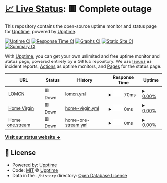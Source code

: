# [📈 Live Status](https://demo.upptime.js.org): <!--live status--> **🟥 Complete outage**

This repository contains the open-source uptime monitor and status page for [Upptime](https://upptime.js.org), powered by [Upptime](https://github.com/upptime/upptime).

[![Uptime CI](https://github.com/upptime/upptime/workflows/Uptime%20CI/badge.svg)](https://github.com/upptime/upptime/actions?query=workflow%3A%22Uptime+CI%22)
[![Response Time CI](https://github.com/upptime/upptime/workflows/Response%20Time%20CI/badge.svg)](https://github.com/upptime/upptime/actions?query=workflow%3A%22Response+Time+CI%22)
[![Graphs CI](https://github.com/upptime/upptime/workflows/Graphs%20CI/badge.svg)](https://github.com/upptime/upptime/actions?query=workflow%3A%22Graphs+CI%22)
[![Static Site CI](https://github.com/upptime/upptime/workflows/Static%20Site%20CI/badge.svg)](https://github.com/upptime/upptime/actions?query=workflow%3A%22Static+Site+CI%22)
[![Summary CI](https://github.com/upptime/upptime/workflows/Summary%20CI/badge.svg)](https://github.com/upptime/upptime/actions?query=workflow%3A%22Summary+CI%22)

With [Upptime](https://upptime.js.org), you can get your own unlimited and free uptime monitor and status page, powered entirely by a GitHub repository. We use [Issues](https://github.com/upptime/upptime/issues) as incident reports, [Actions](https://github.com/upptime/upptime/actions) as uptime monitors, and [Pages](https://demo.upptime.js.org) for the status page.

<!--start: status pages-->
<!-- This summary is generated by Upptime (https://github.com/upptime/upptime) -->
<!-- Do not edit this manually, your changes will be overwritten -->
<!-- prettier-ignore -->
| URL | Status | History | Response Time | Uptime |
| --- | ------ | ------- | ------------- | ------ |
| <img alt="" src="https://icons.duckduckgo.com/ip3/www.lomcn.net.ico" height="13"> [LOMCN](https://www.lomcn.net) | 🟥 Down | [lomcn.yml](https://github.com/Smir/uptime/commits/HEAD/history/lomcn.yml) | <details><summary><img alt="Response time graph" src="./graphs/lomcn/response-time-week.png" height="20"> 70ms</summary><br><a href="https://upptime.github.io/upptime/history/lomcn"><img alt="Response time 83" src="https://img.shields.io/endpoint?url=https%3A%2F%2Fraw.githubusercontent.com%2FSmir%2Fuptime%2FHEAD%2Fapi%2Flomcn%2Fresponse-time.json"></a><br><a href="https://upptime.github.io/upptime/history/lomcn"><img alt="24-hour response time 48" src="https://img.shields.io/endpoint?url=https%3A%2F%2Fraw.githubusercontent.com%2FSmir%2Fuptime%2FHEAD%2Fapi%2Flomcn%2Fresponse-time-day.json"></a><br><a href="https://upptime.github.io/upptime/history/lomcn"><img alt="7-day response time 70" src="https://img.shields.io/endpoint?url=https%3A%2F%2Fraw.githubusercontent.com%2FSmir%2Fuptime%2FHEAD%2Fapi%2Flomcn%2Fresponse-time-week.json"></a><br><a href="https://upptime.github.io/upptime/history/lomcn"><img alt="30-day response time 75" src="https://img.shields.io/endpoint?url=https%3A%2F%2Fraw.githubusercontent.com%2FSmir%2Fuptime%2FHEAD%2Fapi%2Flomcn%2Fresponse-time-month.json"></a><br><a href="https://upptime.github.io/upptime/history/lomcn"><img alt="1-year response time 83" src="https://img.shields.io/endpoint?url=https%3A%2F%2Fraw.githubusercontent.com%2FSmir%2Fuptime%2FHEAD%2Fapi%2Flomcn%2Fresponse-time-year.json"></a></details> | <details><summary><a href="https://upptime.github.io/upptime/history/lomcn">0.00%</a></summary><a href="https://upptime.github.io/upptime/history/lomcn"><img alt="All-time uptime 0.00%" src="https://img.shields.io/endpoint?url=https%3A%2F%2Fraw.githubusercontent.com%2FSmir%2Fuptime%2FHEAD%2Fapi%2Flomcn%2Fuptime.json"></a><br><a href="https://upptime.github.io/upptime/history/lomcn"><img alt="24-hour uptime 0.00%" src="https://img.shields.io/endpoint?url=https%3A%2F%2Fraw.githubusercontent.com%2FSmir%2Fuptime%2FHEAD%2Fapi%2Flomcn%2Fuptime-day.json"></a><br><a href="https://upptime.github.io/upptime/history/lomcn"><img alt="7-day uptime 0.00%" src="https://img.shields.io/endpoint?url=https%3A%2F%2Fraw.githubusercontent.com%2FSmir%2Fuptime%2FHEAD%2Fapi%2Flomcn%2Fuptime-week.json"></a><br><a href="https://upptime.github.io/upptime/history/lomcn"><img alt="30-day uptime 0.00%" src="https://img.shields.io/endpoint?url=https%3A%2F%2Fraw.githubusercontent.com%2FSmir%2Fuptime%2FHEAD%2Fapi%2Flomcn%2Fuptime-month.json"></a><br><a href="https://upptime.github.io/upptime/history/lomcn"><img alt="1-year uptime 0.00%" src="https://img.shields.io/endpoint?url=https%3A%2F%2Fraw.githubusercontent.com%2FSmir%2Fuptime%2FHEAD%2Fapi%2Flomcn%2Fuptime-year.json"></a></details>
| <img alt="" src="https://icons.duckduckgo.com/ip3/null.ico" height="13"> [Home Virgin](86.2.17.233) | 🟥 Down | [home-virgin.yml](https://github.com/Smir/uptime/commits/HEAD/history/home-virgin.yml) | <details><summary><img alt="Response time graph" src="./graphs/home-virgin/response-time-week.png" height="20"> 0ms</summary><br><a href="https://upptime.github.io/upptime/history/home-virgin"><img alt="Response time 0" src="https://img.shields.io/endpoint?url=https%3A%2F%2Fraw.githubusercontent.com%2FSmir%2Fuptime%2FHEAD%2Fapi%2Fhome-virgin%2Fresponse-time.json"></a><br><a href="https://upptime.github.io/upptime/history/home-virgin"><img alt="24-hour response time 0" src="https://img.shields.io/endpoint?url=https%3A%2F%2Fraw.githubusercontent.com%2FSmir%2Fuptime%2FHEAD%2Fapi%2Fhome-virgin%2Fresponse-time-day.json"></a><br><a href="https://upptime.github.io/upptime/history/home-virgin"><img alt="7-day response time 0" src="https://img.shields.io/endpoint?url=https%3A%2F%2Fraw.githubusercontent.com%2FSmir%2Fuptime%2FHEAD%2Fapi%2Fhome-virgin%2Fresponse-time-week.json"></a><br><a href="https://upptime.github.io/upptime/history/home-virgin"><img alt="30-day response time 0" src="https://img.shields.io/endpoint?url=https%3A%2F%2Fraw.githubusercontent.com%2FSmir%2Fuptime%2FHEAD%2Fapi%2Fhome-virgin%2Fresponse-time-month.json"></a><br><a href="https://upptime.github.io/upptime/history/home-virgin"><img alt="1-year response time 0" src="https://img.shields.io/endpoint?url=https%3A%2F%2Fraw.githubusercontent.com%2FSmir%2Fuptime%2FHEAD%2Fapi%2Fhome-virgin%2Fresponse-time-year.json"></a></details> | <details><summary><a href="https://upptime.github.io/upptime/history/home-virgin">0.00%</a></summary><a href="https://upptime.github.io/upptime/history/home-virgin"><img alt="All-time uptime 0.00%" src="https://img.shields.io/endpoint?url=https%3A%2F%2Fraw.githubusercontent.com%2FSmir%2Fuptime%2FHEAD%2Fapi%2Fhome-virgin%2Fuptime.json"></a><br><a href="https://upptime.github.io/upptime/history/home-virgin"><img alt="24-hour uptime 0.00%" src="https://img.shields.io/endpoint?url=https%3A%2F%2Fraw.githubusercontent.com%2FSmir%2Fuptime%2FHEAD%2Fapi%2Fhome-virgin%2Fuptime-day.json"></a><br><a href="https://upptime.github.io/upptime/history/home-virgin"><img alt="7-day uptime 0.00%" src="https://img.shields.io/endpoint?url=https%3A%2F%2Fraw.githubusercontent.com%2FSmir%2Fuptime%2FHEAD%2Fapi%2Fhome-virgin%2Fuptime-week.json"></a><br><a href="https://upptime.github.io/upptime/history/home-virgin"><img alt="30-day uptime 0.00%" src="https://img.shields.io/endpoint?url=https%3A%2F%2Fraw.githubusercontent.com%2FSmir%2Fuptime%2FHEAD%2Fapi%2Fhome-virgin%2Fuptime-month.json"></a><br><a href="https://upptime.github.io/upptime/history/home-virgin"><img alt="1-year uptime 0.00%" src="https://img.shields.io/endpoint?url=https%3A%2F%2Fraw.githubusercontent.com%2FSmir%2Fuptime%2FHEAD%2Fapi%2Fhome-virgin%2Fuptime-year.json"></a></details>
| <img alt="" src="https://icons.duckduckgo.com/ip3/null.ico" height="13"> [Home one.stream](87.74.111.249) | 🟥 Down | [home-one-stream.yml](https://github.com/Smir/uptime/commits/HEAD/history/home-one-stream.yml) | <details><summary><img alt="Response time graph" src="./graphs/home-one-stream/response-time-week.png" height="20"> 0ms</summary><br><a href="https://upptime.github.io/upptime/history/home-one-stream"><img alt="Response time 236" src="https://img.shields.io/endpoint?url=https%3A%2F%2Fraw.githubusercontent.com%2FSmir%2Fuptime%2FHEAD%2Fapi%2Fhome-one-stream%2Fresponse-time.json"></a><br><a href="https://upptime.github.io/upptime/history/home-one-stream"><img alt="24-hour response time 0" src="https://img.shields.io/endpoint?url=https%3A%2F%2Fraw.githubusercontent.com%2FSmir%2Fuptime%2FHEAD%2Fapi%2Fhome-one-stream%2Fresponse-time-day.json"></a><br><a href="https://upptime.github.io/upptime/history/home-one-stream"><img alt="7-day response time 0" src="https://img.shields.io/endpoint?url=https%3A%2F%2Fraw.githubusercontent.com%2FSmir%2Fuptime%2FHEAD%2Fapi%2Fhome-one-stream%2Fresponse-time-week.json"></a><br><a href="https://upptime.github.io/upptime/history/home-one-stream"><img alt="30-day response time 0" src="https://img.shields.io/endpoint?url=https%3A%2F%2Fraw.githubusercontent.com%2FSmir%2Fuptime%2FHEAD%2Fapi%2Fhome-one-stream%2Fresponse-time-month.json"></a><br><a href="https://upptime.github.io/upptime/history/home-one-stream"><img alt="1-year response time 236" src="https://img.shields.io/endpoint?url=https%3A%2F%2Fraw.githubusercontent.com%2FSmir%2Fuptime%2FHEAD%2Fapi%2Fhome-one-stream%2Fresponse-time-year.json"></a></details> | <details><summary><a href="https://upptime.github.io/upptime/history/home-one-stream">0.00%</a></summary><a href="https://upptime.github.io/upptime/history/home-one-stream"><img alt="All-time uptime 25.88%" src="https://img.shields.io/endpoint?url=https%3A%2F%2Fraw.githubusercontent.com%2FSmir%2Fuptime%2FHEAD%2Fapi%2Fhome-one-stream%2Fuptime.json"></a><br><a href="https://upptime.github.io/upptime/history/home-one-stream"><img alt="24-hour uptime 0.00%" src="https://img.shields.io/endpoint?url=https%3A%2F%2Fraw.githubusercontent.com%2FSmir%2Fuptime%2FHEAD%2Fapi%2Fhome-one-stream%2Fuptime-day.json"></a><br><a href="https://upptime.github.io/upptime/history/home-one-stream"><img alt="7-day uptime 0.00%" src="https://img.shields.io/endpoint?url=https%3A%2F%2Fraw.githubusercontent.com%2FSmir%2Fuptime%2FHEAD%2Fapi%2Fhome-one-stream%2Fuptime-week.json"></a><br><a href="https://upptime.github.io/upptime/history/home-one-stream"><img alt="30-day uptime 0.00%" src="https://img.shields.io/endpoint?url=https%3A%2F%2Fraw.githubusercontent.com%2FSmir%2Fuptime%2FHEAD%2Fapi%2Fhome-one-stream%2Fuptime-month.json"></a><br><a href="https://upptime.github.io/upptime/history/home-one-stream"><img alt="1-year uptime 25.88%" src="https://img.shields.io/endpoint?url=https%3A%2F%2Fraw.githubusercontent.com%2FSmir%2Fuptime%2FHEAD%2Fapi%2Fhome-one-stream%2Fuptime-year.json"></a></details>

<!--end: status pages-->

[**Visit our status website →**](https://demo.upptime.js.org)

## 📄 License

- Powered by: [Upptime](https://github.com/upptime/upptime)
- Code: [MIT](./LICENSE) © [Upptime](https://upptime.js.org)
- Data in the `./history` directory: [Open Database License](https://opendatacommons.org/licenses/odbl/1-0/)
